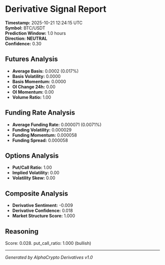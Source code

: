 # Derivative Signal Report

**Timestamp:** 2025-10-21 12:24:15 UTC  
**Symbol:** BTC/USDT  
**Prediction Window:** 1.0 hours  
**Direction:** **NEUTRAL**  
**Confidence:** 0.30

## Futures Analysis
- **Average Basis:** 0.0002 (0.017%)
- **Basis Volatility:** 0.0000
- **Basis Momentum:** 0.0000
- **OI Change 24h:** 0.00
- **OI Momentum:** 0.00
- **Volume Ratio:** 1.00

## Funding Rate Analysis
- **Average Funding Rate:** 0.000071 (0.0071%)
- **Funding Volatility:** 0.000029
- **Funding Momentum:** 0.000058
- **Funding Spread:** 0.000058

## Options Analysis
- **Put/Call Ratio:** 1.00
- **Implied Volatility:** 0.00
- **Volatility Skew:** 0.00

## Composite Analysis
- **Derivative Sentiment:** -0.009
- **Derivative Confidence:** 0.018
- **Market Structure Score:** 1.000

## Reasoning
Score: 0.028. put_call_ratio: 1.000 (bullish)

---
*Generated by AlphaCrypto Derivatives v1.0*
